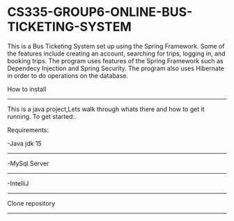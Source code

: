 # CS335-GROUP6-ONLINE-BUS-TICKETING-SYSTEM
This is a Bus Ticketing System set up using the Spring Framework. Some of the features include creating an account, searching for trips, logging in, and booking trips. The program uses features of the Spring Framework such as Dependecy Injection and Spring Security. The program also uses Hibernate in order to do operations on the database.

   
             
How to install
_______________
This is a java project,Lets walk through whats there and how to get it running. To get started:.

Requirements:

-Java jdk 15
_____________
-MySql Server
_____________
-IntelliJ
_____________

Clone repository
________________




   
